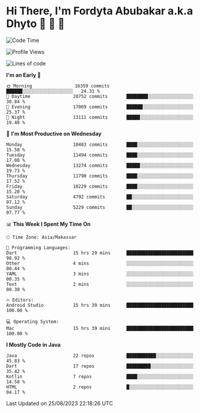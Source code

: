 # Hi There, I'm Fordyta Abubakar a.k.a Dhyto 👋 👋 👋 

<!--
**DhytoDev/dhytodev** is a ✨ _special_ ✨ repository because its `README.md` (this file) appears on your GitHub profile.

Here are some ideas to get you started:

- 🔭 I’m currently working on ...
- 🌱 I’m currently learning ...
- 👯 I’m looking to collaborate on ...
- 🤔 I’m looking for help with ...
- 💬 Ask me about ...
- 📫 How to reach me: ...
- 😄 Pronouns: ...
- ⚡ Fun fact: ...
-->

<!--START_SECTION:waka-->
![Code Time](http://img.shields.io/badge/Code%20Time-2%2C000%20hrs%2027%20mins-blue)

![Profile Views](http://img.shields.io/badge/Profile%20Views-0-blue)

![Lines of code](https://img.shields.io/badge/From%20Hello%20World%20I%27ve%20Written-8.4%20million%20lines%20of%20code-blue)

**I'm an Early 🐤** 

```text
🌞 Morning                16359 commits       ██████░░░░░░░░░░░░░░░░░░░   24.31 % 
🌆 Daytime                20752 commits       ████████░░░░░░░░░░░░░░░░░   30.84 % 
🌃 Evening                17069 commits       ██████░░░░░░░░░░░░░░░░░░░   25.37 % 
🌙 Night                  13111 commits       █████░░░░░░░░░░░░░░░░░░░░   19.48 % 
```
📅 **I'm Most Productive on Wednesday** 

```text
Monday                   10483 commits       ████░░░░░░░░░░░░░░░░░░░░░   15.58 % 
Tuesday                  11494 commits       ████░░░░░░░░░░░░░░░░░░░░░   17.08 % 
Wednesday                13274 commits       █████░░░░░░░░░░░░░░░░░░░░   19.73 % 
Thursday                 11790 commits       ████░░░░░░░░░░░░░░░░░░░░░   17.52 % 
Friday                   10229 commits       ████░░░░░░░░░░░░░░░░░░░░░   15.20 % 
Saturday                 4792 commits        ██░░░░░░░░░░░░░░░░░░░░░░░   07.12 % 
Sunday                   5229 commits        ██░░░░░░░░░░░░░░░░░░░░░░░   07.77 % 
```


📊 **This Week I Spent My Time On** 

```text
🕑︎ Time Zone: Asia/Makassar

💬 Programming Languages: 
Dart                     15 hrs 29 mins      █████████████████████████   98.92 % 
Other                    4 mins              ░░░░░░░░░░░░░░░░░░░░░░░░░   00.44 % 
YAML                     3 mins              ░░░░░░░░░░░░░░░░░░░░░░░░░   00.35 % 
Text                     2 mins              ░░░░░░░░░░░░░░░░░░░░░░░░░   00.30 % 

🔥 Editors: 
Android Studio           15 hrs 39 mins      █████████████████████████   100.00 % 

💻 Operating System: 
Mac                      15 hrs 39 mins      █████████████████████████   100.00 % 
```

**I Mostly Code in Java** 

```text
Java                     22 repos            ███████████░░░░░░░░░░░░░░   45.83 % 
Dart                     17 repos            █████████░░░░░░░░░░░░░░░░   35.42 % 
Kotlin                   7 repos             ████░░░░░░░░░░░░░░░░░░░░░   14.58 % 
HTML                     2 repos             █░░░░░░░░░░░░░░░░░░░░░░░░   04.17 % 
```




 Last Updated on 25/08/2023 22:18:26 UTC
<!--END_SECTION:waka-->
